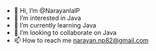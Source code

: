 - 👋 Hi, I’m @NarayanlalP
- 👀 I’m interested in Java
- 🌱 I’m currently learning Java
- 💞️ I’m looking to collaborate on Java  
- 📫 How to reach me narayan.np82@gmail.com

<!---
NarayanlalP/NarayanlalP is a ✨ special ✨ repository because its `README.md` (this file) appears on your GitHub profile.
You can click the Preview link to take a look at your changes.
--->
